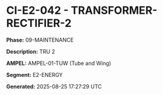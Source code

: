 # CI-E2-042 - TRANSFORMER-RECTIFIER-2

**Phase:** 09-MAINTENANCE

**Description:** TRU 2

**AMPEL:** AMPEL-01-TUW (Tube and Wing)

**Segment:** E2-ENERGY

**Generated:** 2025-08-25 17:27:29 UTC
